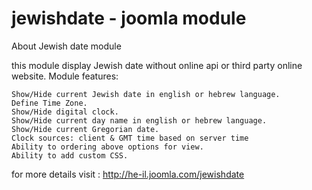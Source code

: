 # jewishdate - joomla module
About Jewish date module

this module display Jewish date without online api or third party online website.
Module features:

    Show/Hide current Jewish date in english or hebrew language.
    Define Time Zone.
    Show/Hide digital clock.
    Show/Hide current day name in english or hebrew language.
    Show/Hide current Gregorian date.
    Clock sources: client & GMT time based on server time
    Ability to ordering above options for view.
    Ability to add custom CSS.

for more details visit : http://he-il.joomla.com/jewishdate
